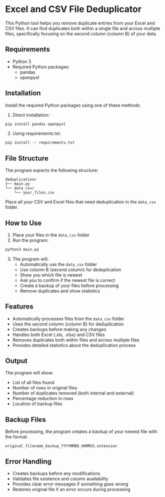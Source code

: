 # Excel and CSV File Deduplicator
This Python tool helps you remove duplicate entries from your Excel and CSV files. It can find duplicates both within a single file and across multiple files, specifically focusing on the second column (column B) of your data.

## Requirements
- Python 3
- Required Python packages:
  - pandas
  - openpyxl

## Installation

Install the required Python packages using one of these methods:

1. Direct installation:
```bash
pip install pandas openpyxl
```

2. Using requirements.txt:
```bash
pip install -r requirements.txt
```

## File Structure
The program expects the following structure:
```
deduplication/
├── main.py
└── data_csv/
    └── your_files.csv
```

Place all your CSV and Excel files that need deduplication in the `data_csv` folder.

## How to Use

1. Place your files in the `data_csv` folder
2. Run the program:
```bash
python3 main.py
```

3. The program will:
   - Automatically use the `data_csv` folder
   - Use column B (second column) for deduplication
   - Show you which file is newest
   - Ask you to confirm if the newest file is correct
   - Create a backup of your files before processing
   - Remove duplicates and show statistics

## Features
- Automatically processes files from the `data_csv` folder
- Uses the second column (column B) for deduplication
- Creates backups before making any changes
- Handles both Excel (.xls, .xlsx) and CSV files
- Removes duplicates both within files and across multiple files
- Provides detailed statistics about the deduplication process

## Output
The program will show:
- List of all files found
- Number of rows in original files
- Number of duplicates removed (both internal and external)
- Percentage reduction in rows
- Location of backup files

## Backup Files
Before processing, the program creates a backup of your newest file with the format:
```
original_filename_backup_YYYYMMDD_HHMMSS.extension
```

## Error Handling
- Creates backups before any modifications
- Validates file existence and column availability
- Provides clear error messages if something goes wrong
- Restores original file if an error occurs during processing
